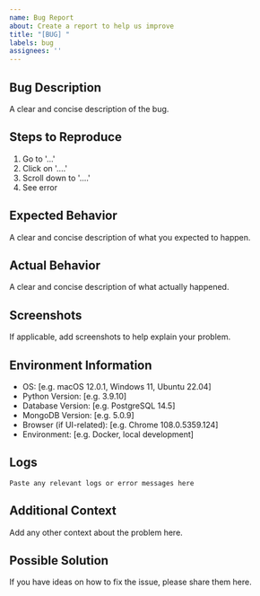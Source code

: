 ```yaml
---
name: Bug Report
about: Create a report to help us improve
title: "[BUG] "
labels: bug
assignees: ''
---
```


## Bug Description
A clear and concise description of the bug.

## Steps to Reproduce
1. Go to '...'
2. Click on '....'
3. Scroll down to '....'
4. See error

## Expected Behavior
A clear and concise description of what you expected to happen.

## Actual Behavior
A clear and concise description of what actually happened.

## Screenshots
If applicable, add screenshots to help explain your problem.

## Environment Information
- OS: [e.g. macOS 12.0.1, Windows 11, Ubuntu 22.04]
- Python Version: [e.g. 3.9.10]
- Database Version: [e.g. PostgreSQL 14.5]
- MongoDB Version: [e.g. 5.0.9]
- Browser (if UI-related): [e.g. Chrome 108.0.5359.124]
- Environment: [e.g. Docker, local development]

## Logs
```
Paste any relevant logs or error messages here
```

## Additional Context
Add any other context about the problem here.

## Possible Solution
If you have ideas on how to fix the issue, please share them here. 